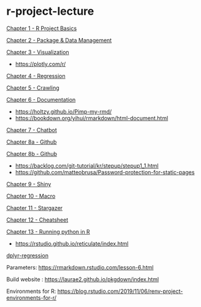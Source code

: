 # r-project-lecture

[Chapter 1 - R Project Basics](https://khbae.github.io/r-project-lecture/01_R_basics/basic123.html)

[Chapter 2 - Package & Data Management](https://khbae.github.io/r-project-lecture/02_패키지란_데이터처리/데이터처리.html)

[Chapter 3 - Visualization](https://khbae.github.io/r-project-lecture/03_시각화/visualization.html)
* https://plotly.com/r/

[Chapter 4 - Regression](https://khbae.github.io/r-project-lecture/04_회귀분석/회귀분석.html)

[Chapter 5 - Crawling](https://khbae.github.io/r-project-lecture/05_크롤링/크롤링.html)

[Chapter 6 - Documentation](https://khbae.github.io/r-project-lecture/06_문서화/rmarkdown.html)
* https://holtzy.github.io/Pimp-my-rmd/
* https://bookdown.org/yihui/rmarkdown/html-document.html

[Chapter 7 - Chatbot](https://khbae.github.io/r-project-lecture/07_chatbot/chatbot.html)

[Chapter 8a - Github](https://khbae.github.io/r-project-lecture/08_gitbub/github_1.html)

[Chapter 8b - Github](https://khbae.github.io/r-project-lecture/08_gitbub/github_2.html)
* https://backlog.com/git-tutorial/kr/stepup/stepup1_1.html
* https://github.com/matteobrusa/Password-protection-for-static-pages

[Chapter 9 - Shiny](https://khbae.github.io/r-project-lecture/09_shiny/Rshiny강의안.html)

[Chapter 10 - Macro](https://khbae.github.io/r-project-lecture/10_SAS/rmd_macro_in_r.html)

[Chapter 11 - Stargazer](./11_Stargazer/tabular.R)

[Chapter 12 - Cheatsheet](./12_cheatsheet/)

[Chapter 13 - Running python in R](./13_python/)
* https://rstudio.github.io/reticulate/index.html

[dplyr-regression](https://khbae.github.io/r-project-lecture/dplyr_regression/dplyr_regression.html)

Parameters: https://rmarkdown.rstudio.com/lesson-6.html

Build website : https://laurae2.github.io/pkgdown/index.html

Environments for R: https://blog.rstudio.com/2019/11/06/renv-project-environments-for-r/
